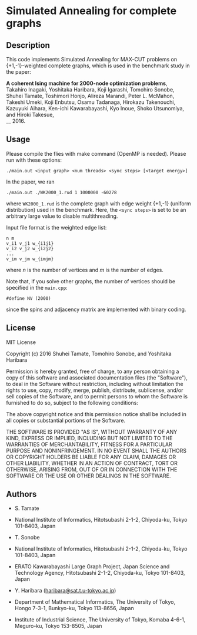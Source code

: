 Simulated Annealing for complete graphs
===

## Description
This code implements Simulated Annealing for MAX-CUT problems on {+1,-1}-weighted complete graphs, 
which is used in the benchmark study in the paper:

__A coherent Ising machine for 2000-node optimization problems__,  
Takahiro Inagaki, Yoshitaka Haribara, Koji Igarashi, Tomohiro Sonobe, Shuhei Tamate, Toshimori Honjo, Alireza Marandi, Peter L. McMahon, Takeshi Umeki, Koji Enbutsu, Osamu Tadanaga, Hirokazu Takenouchi, Kazuyuki Aihara, Ken-ichi Kawarabayashi, Kyo Inoue, Shoko Utsunomiya, and Hiroki Takesue,  
__ 2016.

## Usage
Please compile the flies with make command (OpenMP is needed).
Please run with these options:

	./main.out <input graph> <num threads> <sync steps> [<target energy>]

In the paper, we ran

	./main.out ./WK2000_1.rud 1 1000000 -60278

where `WK2000_1.rud` is the complete graph with edge weight {+1,-1} (uniform distribution) used in the benchmark. Here, the `<sync steps>` is set to be an arbitrary large value to disable multithreading.

Input file format is the weighted edge list:

	n m 
	v_i1 v_j1 w_{i1j1}
	v_i2 v_j2 w_{i2j2}
	...
	v_im v_jm w_{imjm}

where _n_ is the number of vertices and _m_ is the number of edges.

Note that, if you solve other graphs, the number of vertices should be specified in the `main.cpp`:

	#define NV (2000)
   
since the spins and adjacency matrix are implemented with binary coding. 

## License
MIT License

Copyright (c) 2016 Shuhei Tamate, Tomohiro Sonobe, and Yoshitaka Haribara

Permission is hereby granted, free of charge, to any person obtaining a copy
of this software and associated documentation files (the "Software"), to deal
in the Software without restriction, including without limitation the rights
to use, copy, modify, merge, publish, distribute, sublicense, and/or sell
copies of the Software, and to permit persons to whom the Software is
furnished to do so, subject to the following conditions:

The above copyright notice and this permission notice shall be included in all
copies or substantial portions of the Software.

THE SOFTWARE IS PROVIDED "AS IS", WITHOUT WARRANTY OF ANY KIND, EXPRESS OR
IMPLIED, INCLUDING BUT NOT LIMITED TO THE WARRANTIES OF MERCHANTABILITY,
FITNESS FOR A PARTICULAR PURPOSE AND NONINFRINGEMENT. IN NO EVENT SHALL THE
AUTHORS OR COPYRIGHT HOLDERS BE LIABLE FOR ANY CLAIM, DAMAGES OR OTHER
LIABILITY, WHETHER IN AN ACTION OF CONTRACT, TORT OR OTHERWISE, ARISING FROM,
OUT OF OR IN CONNECTION WITH THE SOFTWARE OR THE USE OR OTHER DEALINGS IN THE
SOFTWARE.


## Authors
 - S. Tamate  
  - National Institute of Informatics, Hitotsubashi 2-1-2, Chiyoda-ku, Tokyo 101-8403, Japan

 - T. Sonobe  
  - National Institute of Informatics, Hitotsubashi 2-1-2, Chiyoda-ku, Tokyo 101-8403, Japan  
  - ERATO Kawarabayashi Large Graph Project, Japan Science and Technology Agency, Hitotsubashi 2-1-2, Chiyoda-ku, Tokyo 101-8403, Japan

 - Y. Haribara ([haribara@sat.t.u-tokyo.ac.jp](mailto:haribara@sat.t.u-tokyo.ac.jp))  
  - Department of Mathematical Informatics, The University of Tokyo, Hongo 7-3-1, Bunkyo-ku, Tokyo 113-8656, Japan  
  - Institute of Industrial Science, The University of Tokyo, Komaba 4-6-1, Meguro-ku, Tokyo 153-8505, Japan
